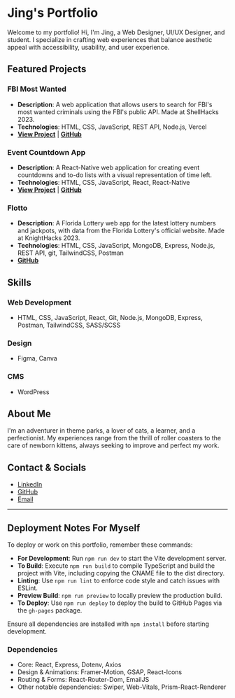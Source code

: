 # Jing's Portfolio

Welcome to my portfolio! Hi, I'm Jing, a Web Designer, UI/UX Designer, and student. I specialize in crafting web experiences that balance aesthetic appeal with accessibility, usability, and user experience.

## Featured Projects

### FBI Most Wanted
- **Description**: A web application that allows users to search for FBI's most wanted criminals using the FBI's public API. Made at ShellHacks 2023.
- **Technologies**: HTML, CSS, JavaScript, REST API, Node.js, Vercel
- **[View Project](https://fbi-most-wanted-mu.vercel.app/)** | **[GitHub](https://github.com/IndexDuo/FBI-Most-Wanted)**

### Event Countdown App
- **Description**: A React-Native web application for creating event countdowns and to-do lists with a visual representation of time left. 
- **Technologies**: HTML, CSS, JavaScript, React, React-Native
- **[View Project](https://indexduo.github.io/event-countdown/)** | **[GitHub](https://github.com/IndexDuo/event-countdown)**

### Flotto
- **Description**: A Florida Lottery web app for the latest lottery numbers and jackpots, with data from the Florida Lottery's official website. Made at KnightHacks 2023.
- **Technologies**: HTML, CSS, JavaScript, MongoDB, Express, Node.js, REST API, git, TailwindCSS, Postman
- **[GitHub](https://github.com/IndexDuo/Flotto)**

## Skills

### Web Development
- HTML, CSS, JavaScript, React, Git, Node.js, MongoDB, Express, Postman, TailwindCSS, SASS/SCSS

### Design
- Figma, Canva

### CMS
- WordPress

## About Me

I'm an adventurer in theme parks, a lover of cats, a learner, and a perfectionist. My experiences range from the thrill of roller coasters to the care of newborn kittens, always seeking to improve and perfect my work.

## Contact & Socials

- [LinkedIn](https://www.linkedin.com/in/jing-l-24a8391b7/)
- [GitHub](https://github.com/IndexDuo)
- [Email](mailto:jl.jing02123@gmail.com)

---

## Deployment Notes For Myself

To deploy or work on this portfolio, remember these commands:

- **For Development**: Run `npm run dev` to start the Vite development server.
- **To Build**: Execute `npm run build` to compile TypeScript and build the project with Vite, including copying the CNAME file to the dist directory.
- **Linting**: Use `npm run lint` to enforce code style and catch issues with ESLint.
- **Preview Build**: `npm run preview` to locally preview the production build.
- **To Deploy**: Use `npm run deploy` to deploy the build to GitHub Pages via the `gh-pages` package.

Ensure all dependencies are installed with `npm install` before starting development.

### Dependencies

- Core: React, Express, Dotenv, Axios
- Design & Animations: Framer-Motion, GSAP, React-Icons
- Routing & Forms: React-Router-Dom, EmailJS
- Other notable dependencies: Swiper, Web-Vitals, Prism-React-Renderer
